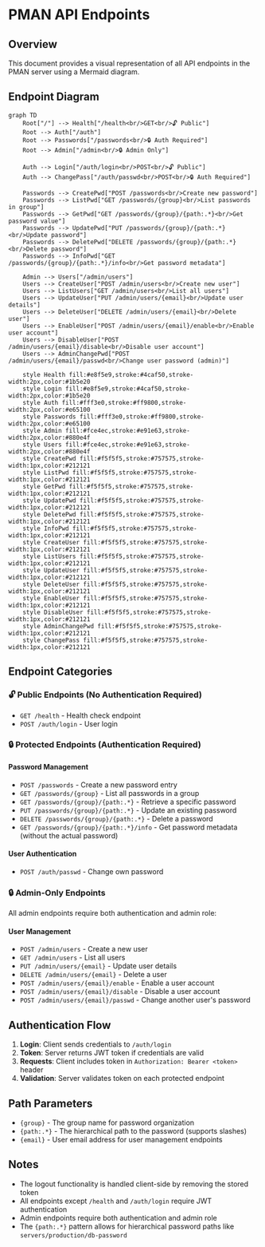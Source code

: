 # PMAN API Endpoints

## Overview

This document provides a visual representation of all API endpoints in the PMAN server using a Mermaid diagram.

## Endpoint Diagram

```mermaid
graph TD
    Root["/"] --> Health["/health<br/>GET<br/>🔓 Public"]
    Root --> Auth["/auth"]
    Root --> Passwords["/passwords<br/>🔒 Auth Required"]
    Root --> Admin["/admin<br/>🔒 Admin Only"]
    
    Auth --> Login["/auth/login<br/>POST<br/>🔓 Public"]
    Auth --> ChangePass["/auth/passwd<br/>POST<br/>🔒 Auth Required"]
    
    Passwords --> CreatePwd["POST /passwords<br/>Create new password"]
    Passwords --> ListPwd["GET /passwords/{group}<br/>List passwords in group"]
    Passwords --> GetPwd["GET /passwords/{group}/{path:.*}<br/>Get password value"]
    Passwords --> UpdatePwd["PUT /passwords/{group}/{path:.*}<br/>Update password"]
    Passwords --> DeletePwd["DELETE /passwords/{group}/{path:.*}<br/>Delete password"]
    Passwords --> InfoPwd["GET /passwords/{group}/{path:.*}/info<br/>Get password metadata"]
    
    Admin --> Users["/admin/users"]
    Users --> CreateUser["POST /admin/users<br/>Create new user"]
    Users --> ListUsers["GET /admin/users<br/>List all users"]
    Users --> UpdateUser["PUT /admin/users/{email}<br/>Update user details"]
    Users --> DeleteUser["DELETE /admin/users/{email}<br/>Delete user"]
    Users --> EnableUser["POST /admin/users/{email}/enable<br/>Enable user account"]
    Users --> DisableUser["POST /admin/users/{email}/disable<br/>Disable user account"]
    Users --> AdminChangePwd["POST /admin/users/{email}/passwd<br/>Change user password (admin)"]
    
    style Health fill:#e8f5e9,stroke:#4caf50,stroke-width:2px,color:#1b5e20
    style Login fill:#e8f5e9,stroke:#4caf50,stroke-width:2px,color:#1b5e20
    style Auth fill:#fff3e0,stroke:#ff9800,stroke-width:2px,color:#e65100
    style Passwords fill:#fff3e0,stroke:#ff9800,stroke-width:2px,color:#e65100
    style Admin fill:#fce4ec,stroke:#e91e63,stroke-width:2px,color:#880e4f
    style Users fill:#fce4ec,stroke:#e91e63,stroke-width:2px,color:#880e4f
    style CreatePwd fill:#f5f5f5,stroke:#757575,stroke-width:1px,color:#212121
    style ListPwd fill:#f5f5f5,stroke:#757575,stroke-width:1px,color:#212121
    style GetPwd fill:#f5f5f5,stroke:#757575,stroke-width:1px,color:#212121
    style UpdatePwd fill:#f5f5f5,stroke:#757575,stroke-width:1px,color:#212121
    style DeletePwd fill:#f5f5f5,stroke:#757575,stroke-width:1px,color:#212121
    style InfoPwd fill:#f5f5f5,stroke:#757575,stroke-width:1px,color:#212121
    style CreateUser fill:#f5f5f5,stroke:#757575,stroke-width:1px,color:#212121
    style ListUsers fill:#f5f5f5,stroke:#757575,stroke-width:1px,color:#212121
    style UpdateUser fill:#f5f5f5,stroke:#757575,stroke-width:1px,color:#212121
    style DeleteUser fill:#f5f5f5,stroke:#757575,stroke-width:1px,color:#212121
    style EnableUser fill:#f5f5f5,stroke:#757575,stroke-width:1px,color:#212121
    style DisableUser fill:#f5f5f5,stroke:#757575,stroke-width:1px,color:#212121
    style AdminChangePwd fill:#f5f5f5,stroke:#757575,stroke-width:1px,color:#212121
    style ChangePass fill:#f5f5f5,stroke:#757575,stroke-width:1px,color:#212121
```

## Endpoint Categories

### 🔓 Public Endpoints (No Authentication Required)
- `GET /health` - Health check endpoint
- `POST /auth/login` - User login

### 🔒 Protected Endpoints (Authentication Required)

#### Password Management
- `POST /passwords` - Create a new password entry
- `GET /passwords/{group}` - List all passwords in a group
- `GET /passwords/{group}/{path:.*}` - Retrieve a specific password
- `PUT /passwords/{group}/{path:.*}` - Update an existing password
- `DELETE /passwords/{group}/{path:.*}` - Delete a password
- `GET /passwords/{group}/{path:.*}/info` - Get password metadata (without the actual password)

#### User Authentication
- `POST /auth/passwd` - Change own password

### 🔒 Admin-Only Endpoints

All admin endpoints require both authentication and admin role:

#### User Management
- `POST /admin/users` - Create a new user
- `GET /admin/users` - List all users
- `PUT /admin/users/{email}` - Update user details
- `DELETE /admin/users/{email}` - Delete a user
- `POST /admin/users/{email}/enable` - Enable a user account
- `POST /admin/users/{email}/disable` - Disable a user account
- `POST /admin/users/{email}/passwd` - Change another user's password

## Authentication Flow

1. **Login**: Client sends credentials to `/auth/login`
2. **Token**: Server returns JWT token if credentials are valid
3. **Requests**: Client includes token in `Authorization: Bearer <token>` header
4. **Validation**: Server validates token on each protected endpoint

## Path Parameters

- `{group}` - The group name for password organization
- `{path:.*}` - The hierarchical path to the password (supports slashes)
- `{email}` - User email address for user management endpoints

## Notes

- The logout functionality is handled client-side by removing the stored token
- All endpoints except `/health` and `/auth/login` require JWT authentication
- Admin endpoints require both authentication and admin role
- The `{path:.*}` pattern allows for hierarchical password paths like `servers/production/db-password`